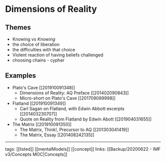 

# Dimensions of Reality

## Themes
- Knowing vs *Knowing*
- the choice of liberation
- the difficulties with that choice
- Violent reaction of having beliefs challenged
- choosing chains - cypher

## Examples
- Plato's Cave [[201910091348]]
    - Dimensions of Reality: AQ Preface [[201402090843]] 
    - Micro-short on Plato's Cave [[201709089998]] 
- Flatland [[201910091349]] 
    - Carl Sagan on Flatland, with Edwin Abbott excerpts [[201403230707]]  
    - Quote on Reality from Flatland by Edwin Abott [[201904031655]] 
- The Matrix [[201910091350]] 
    - The Matrix, Think!, Precursor to AQ [[201303041419]] 
    - The Matrix, Essay [[201408242135]]  

---
tags: [[listed]] [[mentalModels]] [[concept]]
links: [[Backup/20200622 - IMF v3/Concepts MOC|Concepts]]

